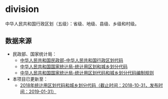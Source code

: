 # division
中华人民共和国行政区划（五级）：省级、地级、县级、乡级和村级。

## 数据来源

*   民政部、国家统计局：
    * [中华人民共和国民政部-中华人民共和国行政区划代码](http://www.mca.gov.cn/article/sj/xzqh/)
    * [中华人民共和国国家统计局-统计用区划和城乡划分代码](http://www.stats.gov.cn/tjsj/tjbz/tjyqhdmhcxhfdm/)
    * [中华人民共和国国家统计局-统计用区划代码和城乡划分代码编制规则](http://www.stats.gov.cn/tjsj/tjbz/200911/t20091125_8667.html)
*   本项目已更新至：
    * [2018年统计用区划代码和城乡划分代码（截止时间：2018-10-31，发布时间：2019-01-31）](http://www.stats.gov.cn/tjsj/tjbz/tjyqhdmhcxhfdm/2018/index.html)
